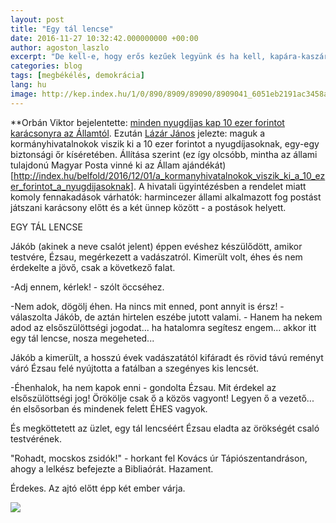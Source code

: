 ```yaml
---
layout: post
title: "Egy tál lencse"
date: 2016-11-27 10:32:42.000000000 +00:00
author: agoston_laszlo
excerpt: "De kell-e, hogy erős kezűek legyünk és ha kell, kapára-kaszára keljen az értelmiség? A haza ellenségei-e azok, akik mondjuk a sztereotípia szerint kevesebb iskolázottsággal, de nagyobb izomtömeggel rendelkeznek?"
categories: blog
tags: [megbékélés, demokrácia]
lang: hu
image: http://kep.index.hu/1/0/890/8909/89090/8909041_6051eb2191ac3458a10de447391ae1ee_wm.jpg
---
```

**Orbán Viktor bejelentette: [minden nyugdíjas kap 10 ezer forintot karácsonyra az Államtól](http://index.hu/gazdasag/2016/11/29/orban_minden_nyugdijas_kap_10_ezer_forintot_karacsonyra/). Ezután [Lázár János](http://index.hu/belfold/2011/03/19/lazar_szerint_akinek_nincs_semmije_az_annyit_is_er/) jelezte: maguk a kormányhivatalnokok viszik ki a 10 ezer forintot a nyugdíjasoknak, egy-egy biztonsági őr kíséretében. Állítása szerint (ez így olcsóbb, mintha az állami tulajdonú Magyar Posta vinné ki az Állam ajándékát)[http://index.hu/belfold/2016/12/01/a_kormanyhivatalnokok_viszik_ki_a_10_ezer_forintot_a_nyugdijasoknak]. A hivatali ügyintézésben a rendelet miatt komoly fennakadások várhatók: harmincezer állami alkalmazott fog postást játszani karácsony előtt és a két ünnep között - a postások helyett. 


EGY TÁL LENCSE 

Jákób (akinek a neve csalót jelent) éppen evéshez készülődött, amikor testvére, Ézsau, megérkezett a vadászatról. Kimerült volt, éhes és nem érdekelte a jövő, csak a következő falat.
 
-Adj ennem, kérlek! - szólt öccséhez. 

-Nem adok, dögölj éhen. Ha nincs mit enned, pont annyit is érsz! - válaszolta Jákób, de aztán hirtelen eszébe jutott valami. - Hanem ha nekem adod az elsőszülöttségi jogodat... ha hatalomra segítesz engem... akkor itt egy tál lencse, nosza megeheted...

Jákób a kimerült, a hosszú évek vadászatától kifáradt és rövid távú reményt váró Ézsau felé nyújtotta a fatálban a szegényes kis lencsét. 

-Éhenhalok, ha nem kapok enni - gondolta Ézsau. Mit érdekel az elsőszülöttségi jog! Örökölje csak ő a közös vagyont! Legyen ő a vezető... én elsősorban és mindenek felett ÉHES vagyok.

És megköttetett az üzlet, egy tál lencséért Ézsau eladta az örökségét csaló testvérének. 

"Rohadt, mocskos zsidók!" - horkant fel Kovács úr Tápiószentandráson, ahogy a lelkész befejezte a Bibliaórát. Hazament. 

Érdekes. Az ajtó előtt épp két ember várja.

![](http://agostonlaszlo.hu/images/trudeau.jpg)
